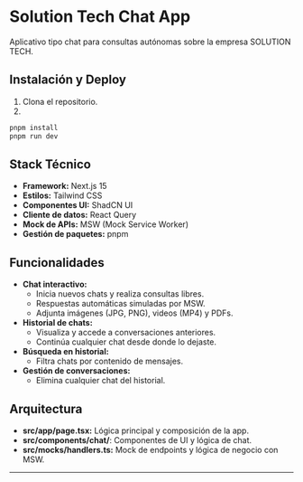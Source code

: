 # Solution Tech Chat App

Aplicativo tipo chat para consultas autónomas sobre la empresa SOLUTION TECH.

## Instalación y Deploy

1. Clona el repositorio.
2. 
```bash
pnpm install
pnpm run dev
```

## Stack Técnico
- **Framework:** Next.js 15
- **Estilos:** Tailwind CSS
- **Componentes UI:** ShadCN UI
- **Cliente de datos:** React Query
- **Mock de APIs:** MSW (Mock Service Worker)
- **Gestión de paquetes:** pnpm

## Funcionalidades
- **Chat interactivo:**
	- Inicia nuevos chats y realiza consultas libres.
	- Respuestas automáticas simuladas por MSW.
	- Adjunta imágenes (JPG, PNG), videos (MP4) y PDFs.
- **Historial de chats:**
	- Visualiza y accede a conversaciones anteriores.
	- Continúa cualquier chat desde donde lo dejaste.
- **Búsqueda en historial:**
	- Filtra chats por contenido de mensajes.
- **Gestión de conversaciones:**
	- Elimina cualquier chat del historial.



## Arquitectura
- **src/app/page.tsx:** Lógica principal y composición de la app.
- **src/components/chat/**: Componentes de UI y lógica de chat.
- **src/mocks/handlers.ts:** Mock de endpoints y lógica de negocio con MSW.



---

